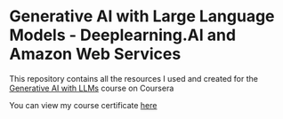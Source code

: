 # Generative AI with Large Language Models - Deeplearning.AI and Amazon Web Services
This repository contains all the resources I used and created for the [Generative AI with LLMs](https://www.coursera.org/learn/generative-ai-with-llms?#about) course on Coursera




You can view my course certificate [here](https://www.coursera.org/account/accomplishments/verify/2PNKXGPRMRKT)
